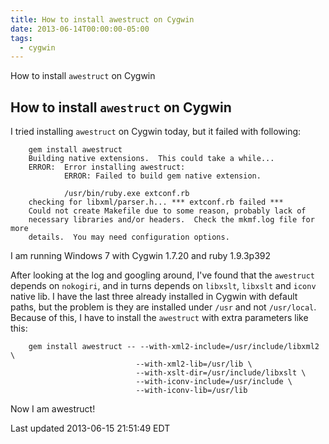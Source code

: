 ```yaml
---
title: How to install awestruct on Cygwin
date: 2013-06-14T00:00:00-05:00
tags:
  - cygwin
---
```

How to install `awestruct` on Cygwin

## How to install `awestruct` on Cygwin

I tried installing `awestruct` on Cygwin today, but it failed with following:
```
    gem install awestruct
    Building native extensions.  This could take a while...
    ERROR:  Error installing awestruct:
            ERROR: Failed to build gem native extension.
    
            /usr/bin/ruby.exe extconf.rb
    checking for libxml/parser.h... *** extconf.rb failed ***
    Could not create Makefile due to some reason, probably lack of
    necessary libraries and/or headers.  Check the mkmf.log file for more
    details.  You may need configuration options.
```
I am running Windows 7 with Cygwin 1.7.20 and ruby 1.9.3p392

After looking at the log and googling around, I've found that the `awestruct` depends on `nokogiri`, and in
turns depends on `libxslt`, `libxslt` and `iconv` native lib. I have the last three
already installed in Cygwin with default paths, but the problem is they are installed
under `/usr` and not `/usr/local`. Because of this, I have to install the `awestruct`
with extra parameters like this:
```
    gem install awestruct -- --with-xml2-include=/usr/include/libxml2 \
                            --with-xml2-lib=/usr/lib \
                            --with-xslt-dir=/usr/include/libxslt \
                            --with-iconv-include=/usr/include \
                            --with-iconv-lib=/usr/lib
```
Now I am awestruct!

Last updated 2013-06-15 21:51:49 EDT
